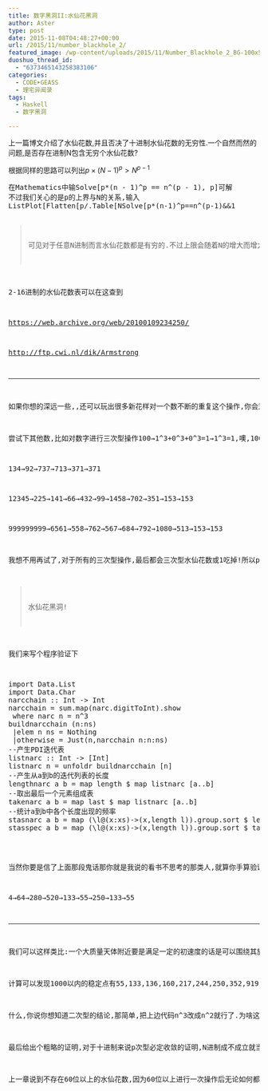 ```yaml
---
title: 数字黑洞II:水仙花黑洞
author: Aster
type: post
date: 2015-11-08T04:48:27+00:00
url: /2015/11/number_blackhole_2/
featured_image: /wp-content/uploads/2015/11/Number_Blackhole_2_BG-100x56.jpg
duoshuo_thread_id:
  - "6373465143258383106"
categories:
  - CODE➤GEASS
  - 理宅异闻录
tags:
  - Haskell
  - 数字黑洞

---
```

上一篇博文介绍了水仙花数,并且否决了十进制水仙花数的无穷性.一个自然而然的问题,是否存在进制N包含无穷个水仙花数?

根据同样的思路可以列出$p \times {(N - 1)^p} > {N^{p - 1}}$

<!--more-->

<pre class="" lang:matlab="" decode:true="">在Mathematics中输Solve[p*(n - 1)^p == n^(p - 1), p]可解
不过我们关心的是p的上界与N的关系,输入
ListPlot[Flatten[p/.Table[NSolve[p*(n-1)^p==n^(p-1)&&1<p,p],{n,2,16}]]]
来得到二进制到十六进制的p上限图.</pre>

> 可见对于任意N进制而言水仙花数都是有穷的.不过上限会随着N的增大而增大.

2-16进制的水仙花数表可以在这查到

<span style="text-decoration: underline;"><span style="color: #0000ff; text-decoration: underline;"><a style="color: #0000ff; text-decoration: underline;" href="https://web.archive.org/web/20100109234250/http://ftp.cwi.nl/dik/Armstrong">https://web.archive.org/web/20100109234250/</a></span></span>

<span style="text-decoration: underline;"><span style="color: #0000ff; text-decoration: underline;"><a style="color: #0000ff; text-decoration: underline;" href="https://web.archive.org/web/20100109234250/http://ftp.cwi.nl/dik/Armstrong">http://ftp.cwi.nl/dik/Armstrong</a></span></span>

* * *

如果你想的深远一些,,还可以玩出很多新花样对一个数不断的重复这个操作,你会意识到,所谓的水仙花数不过是在这种操作下不变的量,所以它被叫做 超完全数字不变数(**PPDI**).

尝试下其他数,比如对数字进行三次型操作100→1^3+0^3+0^3=1→1^3=1,噢,100被水仙花数1吃进去了,试试别的

134→92→737→713→371→371

12345→225→141→66→432→99→1458→702→351→153→153

999999999→6561→558→762→567→684→792→1080→513→153→153

我想不用再试了,对于所有的三次型操作,最后都会三次型水仙花数或1吃掉!所以p次型操作,最后都会p次型水仙花数或1吃掉!可以说这些数就像一个个黑洞,一旦进入就永远出不来了,于是我们可以称这种现象为

> 水仙花黑洞!

我们来写个程序验证下

<pre class="lang:haskell decode:true">import Data.List
import Data.Char
narcchain :: Int -> Int
narcchain = sum.map(narc.digitToInt).show
 where narc n = n^3
buildnarcchain (n:ns)
 |elem n ns = Nothing
 |otherwise = Just(n,narcchain n:n:ns)
--产生PDI迭代表
listnarc :: Int -> [Int]
listnarc n = unfoldr buildnarcchain [n]
--产生从a到b的迭代列表的长度
lengthnarc a b = map length $ map listnarc [a..b]
--取出最后一个元素组成表
takenarc a b = map last $ map listnarc [a..b]
--统计a到b中各个长度出现的频率
stasnarc a b = map (\l@(x:xs)->(x,length l)).group.sort $ lengthnarc a b
stasspec a b = map (\l@(x:xs)->(x,length l)).group.sort $ takenarc a b
</pre>

当然你要是信了上面那段鬼话那你就是我说的看书不思考的那类人,就算你手算验证,验证到4就能发现

4→64→280→520→133→55→250→133→55

* * *

我们可以这样类比:一个大质量天体附近要是满足一定的初速度的话是可以围绕其旋转的(就叫稳定点吧),不然的话就只有掉进去了,掉进去了那就出不来了(就叫奇点吧).

计算可以发现1000以内的稳定点有55,133,136,160,217,244,250,352,919,奇点有1,153,370,371,407.

什么,你说你想知道二次型的结论,那简单,把上边代码n^3改成n^2就行了.为啥这么麻烦呢?呃,这段代码是从下一章抄上来的,我写这篇文章的时候还没想出代码,于是先写了下一章,抄过来的就懒得改了.

最后给出个粗略的证明,对于十进制来说p次型必定收敛的证明,N进制成不成立就当我留给你们的课后作业了.

上一章说到不存在60位以上的水仙花数,因为60位以上进行一次操作后无论如何都会减小,而60位以下不是循环就是不动,所以奇点和稳定点都是有限的.貌似这结论对任意N进制都成立.呃,那课后作业就不布置了.